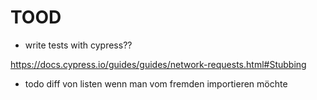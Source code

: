 # TOOD

- write tests with cypress??

https://docs.cypress.io/guides/guides/network-requests.html#Stubbing

- todo diff von listen wenn man vom fremden importieren möchte
